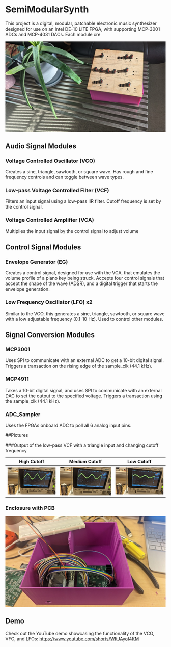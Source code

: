 # SemiModularSynth

This project is a digital, modular, patchable electronic music synthesizer designed for use on an Intel DE-10 LITE FPGA, with supporting MCP-3001 ADCs and MCP-4031 DACs. Each module cre

![Synthesizer+Plant](Faceplate.jpg)

## Audio Signal Modules
### Voltage Controlled Oscillator (VCO)
Creates a sine, triangle, sawtooth, or square wave. Has rough and fine frequency controls and can toggle between wave types.
### Low-pass Voltage Controlled Filter (VCF)
Filters an input signal using a low-pass IIR filter. Cutoff frequency is set by the control signal.  
### Voltage Controlled Amplifier (VCA)
Multiplies the input signal by the control signal to adjust volume

## Control Signal Modules
### Envelope Generator (EG)
Creates a control signal, designed for use with the VCA, that emulates the volume profile of a piano key being struck. Accepts four control signals that accept the shape of the wave (ADSR), and a digital trigger that starts the envelope generation.
### Low Frequency Oscillator (LFO) x2
Similar to the VCO, this generates a sine, triangle, sawtooth, or square wave with a low adjustable frequency (0.1-10 Hz). Used to control other modules.

## Signal Conversion Modules
### MCP3001
Uses SPI to communicate with an external ADC to get a 10-bit digital signal. Triggers a transaction on the rising edge of the sample_clk (44.1 kHz).

### MCP4911
Takes a 10-bit digital signal, and uses SPI to communicate with an external DAC to set the output to the specified voltage. Triggers a transaction using the sample_clk (44.1 kHz).

### ADC_Sampler
Uses the FPGAs onboard ADC to poll all 6 analog input pins. 

##Pictures

###Output of the low-pass VCF with a triangle input and changing cutoff frequency

| High Cutoff | Medium Cutoff | Low Cutoff |
|---------|---------|---------|
| <img src="VCF_demo_1.jpg" width="400" /> | <img src="VCF_demo_2.jpg" width="400" /> | <img src="VCF_demo_3.jpg" width="400" /> |

### Enclosure with PCB

![PCB](PCB_Wiring.jpg)

## Demo
Check out the YouTube demo showcasing the functionality of the VCO, VFC, and LFOs:
https://www.youtube.com/shorts/WItJAyof4KM
